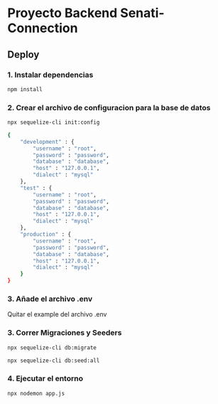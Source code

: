 # Proyecto Backend Senati-Connection

## Deploy

### 1. Instalar dependencias

```bash
npm install
```

### 2. Crear el archivo de configuracion para la base de datos

```bash
npx sequelize-cli init:config
```        

```bash
{
    "development" : {
        "username" : "root",
        "password" : "password",
        "database" : "database",
        "host" : "127.0.0.1",
        "dialect" : "mysql"
    },
    "test" : {
        "username" : "root",
        "password" : "password",
        "database" : "database",
        "host" : "127.0.0.1",
        "dialect" : "mysql"
    },
    "production" : {
        "username" : "root",
        "password" : "password",
        "database" : "database",
        "host" : "127.0.0.1",
        "dialect" : "mysql"
    }
}
```

### 3. Añade el archivo .env

Quitar el example del archivo .env

### 3. Correr Migraciones y Seeders

```bash
npx sequelize-cli db:migrate
```

```bash
npx sequelize-cli db:seed:all
```

### 4. Ejecutar el entorno

```bash
npx nodemon app.js
```
